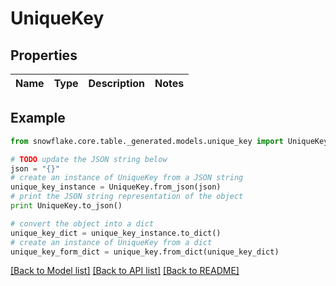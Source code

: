# UniqueKey


## Properties
Name | Type | Description | Notes
------------ | ------------- | ------------- | -------------

## Example

```python
from snowflake.core.table._generated.models.unique_key import UniqueKey

# TODO update the JSON string below
json = "{}"
# create an instance of UniqueKey from a JSON string
unique_key_instance = UniqueKey.from_json(json)
# print the JSON string representation of the object
print UniqueKey.to_json()

# convert the object into a dict
unique_key_dict = unique_key_instance.to_dict()
# create an instance of UniqueKey from a dict
unique_key_form_dict = unique_key.from_dict(unique_key_dict)
```
[[Back to Model list]](../README.md#documentation-for-models) [[Back to API list]](../README.md#documentation-for-api-endpoints) [[Back to README]](../README.md)


